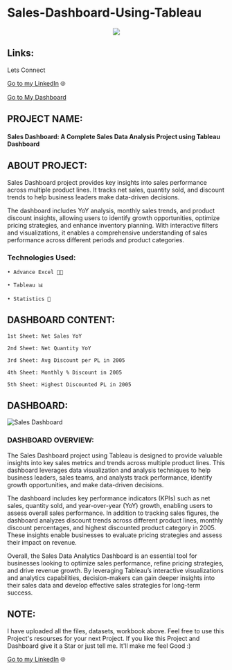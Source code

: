# Sales-Dashboard-Using-Tableau

<p align="center">
  <img src="https://github.com/user-attachments/assets/a6550a9a-71d3-4b4d-8804-6845cd08ad92">
</p>

## Links:
Lets Connect 

[Go to my LinkedIn](https://www.linkedin.com/in/kevalpatel72/) 🌐

[Go to My Dashboard](https://public.tableau.com/app/profile/kevalvpatel/viz/SalesDashboard_17395654871280/SalesDashboard)

## PROJECT NAME:

#### Sales Dashboard: A Complete Sales Data Analysis Project using Tableau Dashboard

## ABOUT PROJECT:

Sales Dashboard project provides key insights into sales performance across multiple product lines. It tracks net sales, quantity sold, and discount trends to help business leaders make data-driven decisions. 

The dashboard includes YoY analysis, monthly sales trends, and product discount insights, allowing users to identify growth opportunities, optimize pricing strategies, and enhance inventory planning. With interactive filters and visualizations, it enables a comprehensive understanding of sales performance across different periods and product categories.

### Technologies Used:

    • Advance Excel 👨‍💻 

    • Tableau 📊

    • Statistics 📜
    
## DASHBOARD CONTENT:

    1st Sheet: Net Sales YoY
    
    2nd Sheet: Net Quantity YoY
    
    3rd Sheet: Avg Discount per PL in 2005
    
    4th Sheet: Monthly % Discount in 2005
    
    5th Sheet: Highest Discounted PL in 2005

## DASHBOARD:

![Sales Dashboard ](https://github.com/user-attachments/assets/6a8f9bc0-2d82-409c-bc70-624e7702dbc1)

### DASHBOARD OVERVIEW:

The Sales Dashboard project using Tableau is designed to provide valuable insights into key sales metrics and trends across multiple product lines. This dashboard leverages data visualization and analysis techniques to help business leaders, sales teams, and analysts track performance, identify growth opportunities, and make data-driven decisions.

The dashboard includes key performance indicators (KPIs) such as net sales, quantity sold, and year-over-year (YoY) growth, enabling users to assess overall sales performance. In addition to tracking sales figures, the dashboard analyzes discount trends across different product lines, monthly discount percentages, and highest discounted product category in 2005. These insights enable businesses to evaluate pricing strategies and assess their impact on revenue.

Overall, the Sales Data Analytics Dashboard is an essential tool for businesses looking to optimize sales performance, refine pricing strategies, and drive revenue growth. By leveraging Tableau’s interactive visualizations and analytics capabilities, decision-makers can gain deeper insights into their sales data and develop effective sales strategies for long-term success.

## NOTE: 

I have uploaded all the files, datasets, workbook above. Feel free to use this Project's resourses for your next Project. If you like this Project and Dashboard give it a Star or just tell me. It'll make me feel Good :)

[Go to my LinkedIn](https://www.linkedin.com/in/kevalpatel72/) 🌐
